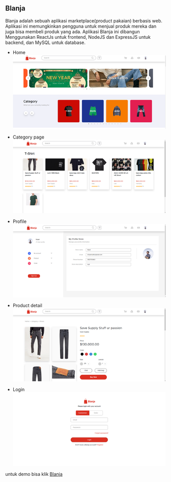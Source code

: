 ## Blanja

Blanja adalah sebuah aplikasi marketplace(product pakaian) berbasis web. Aplikasi ini memungkinkan pengguna untuk menjual produk mereka dan juga bisa membeli produk yang ada. Aplikasi Blanja ini dibangun Menggunakan ReactJs untuk frontend, NodeJS dan ExpressJS untuk backend, dan MySQL untuk database.

* Home
![home](/src/assets/image/blanja/home.png)

* Category page
![home](/src/assets/image/blanja/catgeory.png)

* Profile
![home](/src/assets/image/blanja/profile.png)

* Product detail
![home](/src/assets/image/blanja/detail-product.png)

* Login
![home](/src/assets/image/blanja/login.png)

untuk demo bisa klik [Blanja](http://52.91.11.189:8080/)


